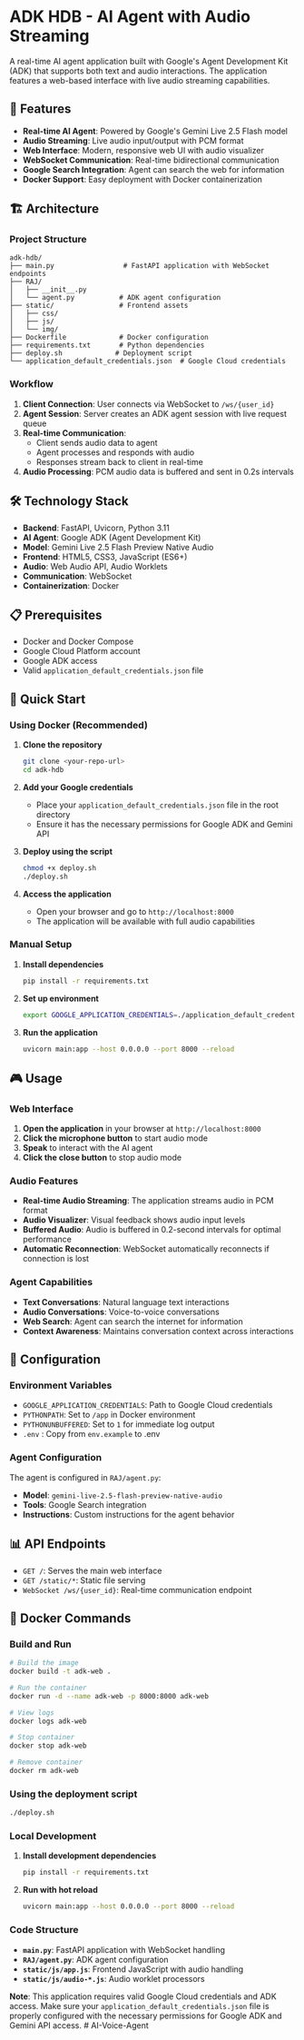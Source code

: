 # ADK HDB - AI Agent with Audio Streaming

A real-time AI agent application built with Google's Agent Development Kit (ADK) that supports both text and audio interactions. The application features a web-based interface with live audio streaming capabilities.

## 🚀 Features

- **Real-time AI Agent**: Powered by Google's Gemini Live 2.5 Flash model
- **Audio Streaming**: Live audio input/output with PCM format
- **Web Interface**: Modern, responsive web UI with audio visualizer
- **WebSocket Communication**: Real-time bidirectional communication
- **Google Search Integration**: Agent can search the web for information
- **Docker Support**: Easy deployment with Docker containerization

## 🏗️ Architecture

### Project Structure
```
adk-hdb/
├── main.py                 # FastAPI application with WebSocket endpoints
├── RAJ/
│   ├── __init__.py
│   └── agent.py           # ADK agent configuration
├── static/                # Frontend assets
│   ├── css/
│   ├── js/
│   └── img/
├── Dockerfile             # Docker configuration
├── requirements.txt       # Python dependencies
├── deploy.sh             # Deployment script
└── application_default_credentials.json  # Google Cloud credentials
```

### Workflow

1. **Client Connection**: User connects via WebSocket to `/ws/{user_id}`
2. **Agent Session**: Server creates an ADK agent session with live request queue
3. **Real-time Communication**: 
   - Client sends audio data to agent
   - Agent processes and responds with audio
   - Responses stream back to client in real-time
4. **Audio Processing**: PCM audio data is buffered and sent in 0.2s intervals

## 🛠️ Technology Stack

- **Backend**: FastAPI, Uvicorn, Python 3.11
- **AI Agent**: Google ADK (Agent Development Kit)
- **Model**: Gemini Live 2.5 Flash Preview Native Audio
- **Frontend**: HTML5, CSS3, JavaScript (ES6+)
- **Audio**: Web Audio API, Audio Worklets
- **Communication**: WebSocket
- **Containerization**: Docker

## 📋 Prerequisites

- Docker and Docker Compose
- Google Cloud Platform account
- Google ADK access
- Valid `application_default_credentials.json` file

## 🚀 Quick Start

### Using Docker (Recommended)

1. **Clone the repository**
   ```bash
   git clone <your-repo-url>
   cd adk-hdb
   ```

2. **Add your Google credentials**
   - Place your `application_default_credentials.json` file in the root directory
   - Ensure it has the necessary permissions for Google ADK and Gemini API

3. **Deploy using the script**
   ```bash
   chmod +x deploy.sh
   ./deploy.sh
   ```

4. **Access the application**
   - Open your browser and go to `http://localhost:8000`
   - The application will be available with full audio capabilities

### Manual Setup

1. **Install dependencies**
   ```bash
   pip install -r requirements.txt
   ```

2. **Set up environment**
   ```bash
   export GOOGLE_APPLICATION_CREDENTIALS=./application_default_credentials.json
   ```

3. **Run the application**
   ```bash
   uvicorn main:app --host 0.0.0.0 --port 8000 --reload
   ```

## 🎮 Usage

### Web Interface

1. **Open the application** in your browser at `http://localhost:8000`
2. **Click the microphone button** to start audio mode
3. **Speak** to interact with the AI agent
4. **Click the close button** to stop audio mode

### Audio Features

- **Real-time Audio Streaming**: The application streams audio in PCM format
- **Audio Visualizer**: Visual feedback shows audio input levels
- **Buffered Audio**: Audio is buffered in 0.2-second intervals for optimal performance
- **Automatic Reconnection**: WebSocket automatically reconnects if connection is lost

### Agent Capabilities

- **Text Conversations**: Natural language text interactions
- **Audio Conversations**: Voice-to-voice conversations
- **Web Search**: Agent can search the internet for information
- **Context Awareness**: Maintains conversation context across interactions

## 🔧 Configuration

### Environment Variables

- `GOOGLE_APPLICATION_CREDENTIALS`: Path to Google Cloud credentials
- `PYTHONPATH`: Set to `/app` in Docker environment
- `PYTHONUNBUFFERED`: Set to `1` for immediate log output
- `.env` : Copy from `env.example` to .env

### Agent Configuration

The agent is configured in `RAJ/agent.py`:
- **Model**: `gemini-live-2.5-flash-preview-native-audio`
- **Tools**: Google Search integration
- **Instructions**: Custom instructions for the agent behavior

## 📊 API Endpoints

- `GET /`: Serves the main web interface
- `GET /static/*`: Static file serving
- `WebSocket /ws/{user_id}`: Real-time communication endpoint

## 🐳 Docker Commands

### Build and Run
```bash
# Build the image
docker build -t adk-web .

# Run the container
docker run -d --name adk-web -p 8000:8000 adk-web

# View logs
docker logs adk-web

# Stop container
docker stop adk-web

# Remove container
docker rm adk-web
```

### Using the deployment script
```bash
./deploy.sh
```



### Local Development

1. **Install development dependencies**
   ```bash
   pip install -r requirements.txt
   ```

2. **Run with hot reload**
   ```bash
   uvicorn main:app --host 0.0.0.0 --port 8000 --reload
   ```


### Code Structure

- **`main.py`**: FastAPI application with WebSocket handling
- **`RAJ/agent.py`**: ADK agent configuration
- **`static/js/app.js`**: Frontend JavaScript with audio handling
- **`static/js/audio-*.js`**: Audio worklet processors

**Note**: This application requires valid Google Cloud credentials and ADK access. Make sure your `application_default_credentials.json` file is properly configured with the necessary permissions for Google ADK and Gemini API access. # AI-Voice-Agent

